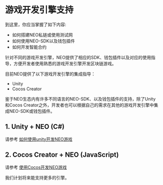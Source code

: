 # 游戏开发引擎支持
到这里，你应当掌握了如下内容:
* 如何搭建NEO私链或使用测试网
* 如何使用NEO-SDK以及钱包插件
* 如何开发智能合约

针对不同的游戏开发引擎，NEO提供了相应的SDK、钱包插件以及对应的使用指导，方便开发者使用熟悉的游戏开发引擎开发区块链游戏。

目前NEO提供了以下游戏开发引擎的集成指导：
* Unity
* Cocos Creator

鉴于NEO生态内有许多不同语言的NEO-SDK、以及钱包插件的支持，除了Unity和Cocos Creator之外，开发者也可以根据自己的需求在其他的游戏开发引擎中集成NEO-SDK或钱包插件。

## 1. Unity + NEO (C#)
请参考 [如何使用unity开发NEO游戏](./游戏引擎支持/使用Unity开发NEO游戏.md)

## 2. Cocos Creator + NEO (JavaScript)
请参考 [使用Cocos开发NEO游戏](./游戏引擎支持/使用Cocos开发NEO游戏.md)

我们计划将来能支持更多的引擎。